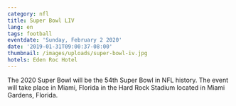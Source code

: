 ```yaml
---
category: nfl
title: Super Bowl LIV
lang: en
tags: football
eventdate: 'Sunday, February 2 2020'
date: '2019-01-31T09:00:37-08:00'
thumbnail: /images/uploads/super-bowl-iv.jpg
hotels: Eden Roc Hotel
---
```


The 2020 Super Bowl will be the 54th Super Bowl in NFL history. The event will take place in Miami, Florida in the Hard Rock Stadium located in Miami Gardens, Florida. 
